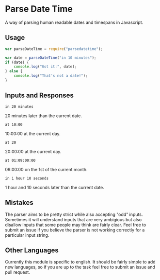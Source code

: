 # Parse Date Time

A way of parsing human readable dates and timespans in Javascript.

## Usage

```javascript
var parseDateTime = require("parsedatetime");

var date = parseDateTime("in 10 minutes");
if (date) {
	console.log("Got it:", date);
} else {
	console.log("That's not a date!");
}
```

## Inputs and Responses

	in 20 minutes

20 minutes later than the current date.

	at 10:00

10:00:00 at the current day.

	at 20

20:00:00 at the current day.

	at 01:09:00:00

09:00:00 on the 1st of the current month.

	in 1 hour 10 seconds

1 hour and 10 seconds later than the current date.

## Mistakes

The parser aims to be pretty strict while also accepting "odd" inputs. Sometimes it will understand inputs that are very ambigious but also disallow inputs that some people may think are fairly clear. Feel free to submit an issue if you believe the parser is not working correctly for a particular input string.

## Other Languages

Currently this module is specific to english. It should be fairly simple to add new languages, so if you are up to the task feel free to submit an issue and pull request.

